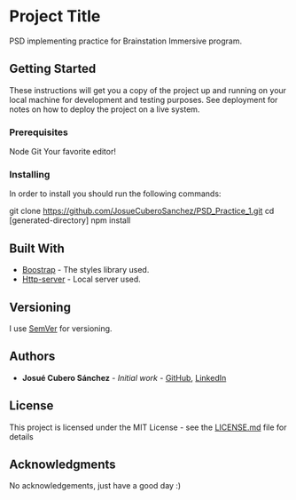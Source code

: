 # Project Title

PSD implementing practice for Brainstation Immersive program.

## Getting Started

These instructions will get you a copy of the project up and running on your local machine for development and testing purposes. See deployment for notes on how to deploy the project on a live system.

### Prerequisites

Node
Git
Your favorite editor!

### Installing

In order to install you should run the following commands:

git clone https://github.com/JosueCuberoSanchez/PSD_Practice_1.git
cd [generated-directory]
npm install

## Built With

* [Boostrap](https://getbootstrap.com/) - The styles library used.
* [Http-server](https://www.npmjs.com/package/http-server) - Local server used.


## Versioning

I use [SemVer](http://semver.org/) for versioning.

## Authors

* **Josué Cubero Sánchez** - *Initial work* - [GitHub](https://github.com/JosueCuberoSanchez), [LinkedIn](https://www.linkedin.com/in/josuecuberosanchez/)

## License

This project is licensed under the MIT License - see the [LICENSE.md](LICENSE.md) file for details

## Acknowledgments

No acknowledgements, just have a good day :)